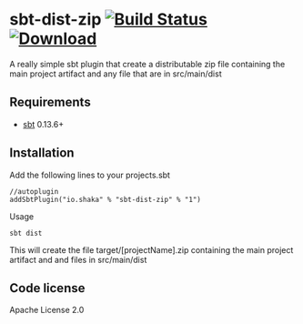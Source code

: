 sbt-dist-zip  [![Build Status](https://travis-ci.org/timt/sbt-dist-zip.png?branch=master)](https://travis-ci.org/timt/sbt-dist-zip) [ ![Download](https://api.bintray.com/packages/timt/repo/sbt-dist-zip/images/download.png) ](https://bintray.com/timt/repo/sbt-dist-zip/_latestVersion)
===========================================================================================================================================================================================================================================================================================
A really simple sbt plugin that create a distributable zip file containing the main project artifact and any file that are in src/main/dist

Requirements
------------

* [sbt](http://www.scala-sbt.org/0.13/docs/index.html)  0.13.6+

Installation
------------

Add the following lines to your projects.sbt

    //autoplugin
    addSbtPlugin("io.shaka" % "sbt-dist-zip" % "1")

Usage

    sbt dist
    
This will create the file target/[projectName].zip containing the main project artifact and and files in src/main/dist 

Code license
------------
Apache License 2.0